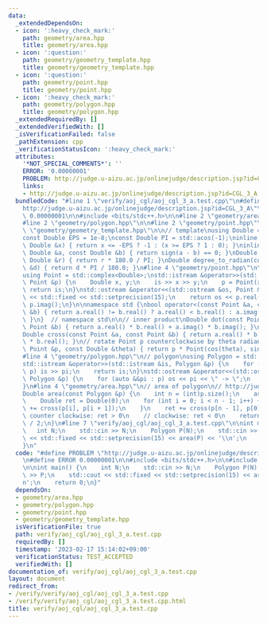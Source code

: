 ```yaml
---
data:
  _extendedDependsOn:
  - icon: ':heavy_check_mark:'
    path: geometry/area.hpp
    title: geometry/area.hpp
  - icon: ':question:'
    path: geometry/geometry_template.hpp
    title: geometry/geometry_template.hpp
  - icon: ':question:'
    path: geometry/point.hpp
    title: geometry/point.hpp
  - icon: ':heavy_check_mark:'
    path: geometry/polygon.hpp
    title: geometry/polygon.hpp
  _extendedRequiredBy: []
  _extendedVerifiedWith: []
  _isVerificationFailed: false
  _pathExtension: cpp
  _verificationStatusIcon: ':heavy_check_mark:'
  attributes:
    '*NOT_SPECIAL_COMMENTS*': ''
    ERROR: '0.00000001'
    PROBLEM: http://judge.u-aizu.ac.jp/onlinejudge/description.jsp?id=CGL_3_A
    links:
    - http://judge.u-aizu.ac.jp/onlinejudge/description.jsp?id=CGL_3_A
  bundledCode: "#line 1 \"verify/aoj_cgl/aoj_cgl_3_a.test.cpp\"\n#define PROBLEM \"\
    http://judge.u-aizu.ac.jp/onlinejudge/description.jsp?id=CGL_3_A\"\n#define ERROR\
    \ 0.00000001\n\n#include <bits/stdc++.h>\n\n#line 2 \"geometry/area.hpp\"\n\n\
    #line 2 \"geometry/polygon.hpp\"\n\n#line 2 \"geometry/point.hpp\"\n\n#line 2\
    \ \"geometry/geometry_template.hpp\"\n\n// template\nusing Double = double;\n\
    const Double EPS = 1e-8;\nconst Double PI = std::acos(-1);\ninline int sign(const\
    \ Double &x) { return x <= -EPS ? -1 : (x >= EPS ? 1 : 0); }\ninline bool equal(const\
    \ Double &a, const Double &b) { return sign(a - b) == 0; }\nDouble radian_to_degree(const\
    \ Double &r) { return r * 180.0 / PI; }\nDouble degree_to_radian(const Double\
    \ &d) { return d * PI / 180.0; }\n#line 4 \"geometry/point.hpp\"\n\n// point\n\
    using Point = std::complex<Double>;\nstd::istream &operator>>(std::istream &is,\
    \ Point &p) {\n    Double x, y;\n    is >> x >> y;\n    p = Point(x, y);\n   \
    \ return is;\n}\nstd::ostream &operator<<(std::ostream &os, Point &p) {\n    os\
    \ << std::fixed << std::setprecision(15);\n    return os << p.real() << ' ' <<\
    \ p.imag();\n}\n\nnamespace std {\nbool operator<(const Point &a, const Point\
    \ &b) { return a.real() != b.real() ? a.real() < b.real() : a.imag() < b.imag();\
    \ }\n}  // namespace std\n\n// inner product\nDouble dot(const Point &a, const\
    \ Point &b) { return a.real() * b.real() + a.imag() * b.imag(); }\n// outer product\n\
    Double cross(const Point &a, const Point &b) { return a.real() * b.imag() - a.imag()\
    \ * b.real(); }\n// rotate Point p counterclockwise by theta radian\nPoint rotate(const\
    \ Point &p, const Double &theta) { return p * Point(cos(theta), sin(theta)); }\n\
    #line 4 \"geometry/polygon.hpp\"\n// polygon\nusing Polygon = std::vector<Point>;\n\
    std::istream &operator>>(std::istream &is, Polygon &p) {\n    for (auto &&pi :\
    \ p) is >> pi;\n    return is;\n}\nstd::ostream &operator<<(std::ostream &os,\
    \ Polygon &p) {\n    for (auto &&pi : p) os << pi << \" -> \";\n    return os;\n\
    }\n#line 4 \"geometry/area.hpp\"\n// area of polygon\n// http://judge.u-aizu.ac.jp/onlinejudge/description.jsp?id=CGL_3_A\n\
    Double area(const Polygon &p) {\n    int n = (int)p.size();\n    assert(n >= 2);\n\
    \    Double ret = Double(0);\n    for (int i = 0; i < n - 1; i++) {\n        ret\
    \ += cross(p[i], p[i + 1]);\n    }\n    ret += cross(p[n - 1], p[0]);\n    //\
    \ counter clockwise: ret > 0\n    // clockwise: ret < 0\n    return std::abs(ret)\
    \ / 2;\n}\n#line 7 \"verify/aoj_cgl/aoj_cgl_3_a.test.cpp\"\n\nint main() {\n \
    \   int N;\n    std::cin >> N;\n    Polygon P(N);\n    std::cin >> P;\n    std::cout\
    \ << std::fixed << std::setprecision(15) << area(P) << '\\n';\n    return 0;\n\
    }\n"
  code: "#define PROBLEM \"http://judge.u-aizu.ac.jp/onlinejudge/description.jsp?id=CGL_3_A\"\
    \n#define ERROR 0.00000001\n\n#include <bits/stdc++.h>\n\n#include \"geometry/area.hpp\"\
    \n\nint main() {\n    int N;\n    std::cin >> N;\n    Polygon P(N);\n    std::cin\
    \ >> P;\n    std::cout << std::fixed << std::setprecision(15) << area(P) << '\\\
    n';\n    return 0;\n}"
  dependsOn:
  - geometry/area.hpp
  - geometry/polygon.hpp
  - geometry/point.hpp
  - geometry/geometry_template.hpp
  isVerificationFile: true
  path: verify/aoj_cgl/aoj_cgl_3_a.test.cpp
  requiredBy: []
  timestamp: '2023-02-17 15:14:02+09:00'
  verificationStatus: TEST_ACCEPTED
  verifiedWith: []
documentation_of: verify/aoj_cgl/aoj_cgl_3_a.test.cpp
layout: document
redirect_from:
- /verify/verify/aoj_cgl/aoj_cgl_3_a.test.cpp
- /verify/verify/aoj_cgl/aoj_cgl_3_a.test.cpp.html
title: verify/aoj_cgl/aoj_cgl_3_a.test.cpp
---
```

